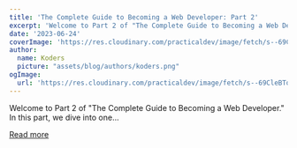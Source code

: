 ```yaml
---
title: 'The Complete Guide to Becoming a Web Developer: Part 2'
excerpt: 'Welcome to Part 2 of "The Complete Guide to Becoming a Web Developer." In this part, we dive into one...'
date: '2023-06-24'
coverImage: 'https://res.cloudinary.com/practicaldev/image/fetch/s--69CleBTq--/c_imagga_scale,f_auto,fl_progressive,h_420,q_auto,w_1000/https://dev-to-uploads.s3.amazonaws.com/uploads/articles/ngeh0knxe96mvkj0yvnr.png'
author:
  name: Koders
  picture: "assets/blog/authors/koders.png"
ogImage:
  url: 'https://res.cloudinary.com/practicaldev/image/fetch/s--69CleBTq--/c_imagga_scale,f_auto,fl_progressive,h_420,q_auto,w_1000/https://dev-to-uploads.s3.amazonaws.com/uploads/articles/ngeh0knxe96mvkj0yvnr.png'
---
```


Welcome to Part 2 of "The Complete Guide to Becoming a Web Developer." In this part, we dive into one...

[Read more](https://dev.to/nerdleveltech/the-complete-guide-to-becoming-a-web-developer-part-2-41kb)
